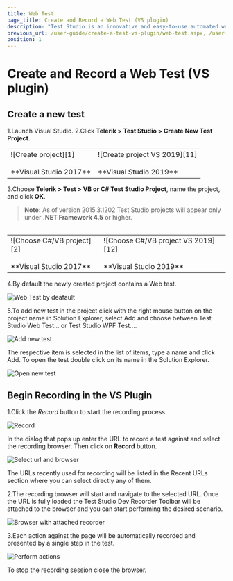 ```yaml
---
title: Web Test
page_title: Create and Record a Web Test (VS plugin)
description: "Test Studio is an innovative and easy-to-use automated web, WPF and load testing solution. Test Studio tests support essential technologies like ASP.NET AJAX, Silverlight, PHP and MVC. HTML5, Testing framework, functional testing, performance testing, load testing, exploratory testing, manual testing."
previous_url: /user-guide/create-a-test-vs-plugin/web-test.aspx, /user-guide/create-a-test-vs-plugin/web-test, /getting-started/web-test
position: 1
---
```

# Create and Record a Web Test (VS plugin) #

## Create a new test ##

1.Launch Visual Studio.
2.Click __Telerik > Test Studio > Create New Test Project__.

<table id=no-table>
	<tr>
		<td>![Create project][1] <br><br>**Visual Studio 2017**</td>
		<td>![Create project VS 2019][11]<br><br>**Visual Studio 2019**</td>
	</tr>
<table>

3.Choose __Telerik > Test > VB or C# Test Studio Project__, name the project, and click __OK__.<br> 

> **Note:** As of version 2015.3.1202 Test Studio projects will appear only under **.NET Framework 4.5** or higher.

<table id=no-table>
	<tr>
		<td>![Choose C#/VB project][2]<br><br>**Visual Studio 2017**</td>
		<td>![Choose C#/VB project VS 2019][12]<br><br>**Visual Studio 2019**</td>
	</tr>
<table>

4.By default the newly created project contains a Web test.

![Web Test by deafault](/img/getting-started/create-test-vsplugin/web-test/web-test-by-default.png)

5.To add new test in the project click with the right mouse button on the project name in Solution Explorer, select Add and choose between Test Studio Web Test... or Test Studio WPF Test....

![Add new test](/img/getting-started/create-test-vsplugin/web-test/add-new-test.png)

The respective item is selected in the list of items, type a name and click Add. To open the test double click on its name in the Solution Explorer.

![Open new test](/img/getting-started/create-test-vsplugin/web-test/open-new-test.png)

## Begin Recording in the VS Plugin ##

1.Click the _Record_ button to start the recording process.

![Record][3]

In the dialog that pops up enter the URL to record a test against and select the recording browser. Then click on __Record__ button.

![Select url and browser](/img/getting-started/create-test-vsplugin/web-test/enter-url.png)

The URLs recently used for recording will be listed in the Recent URLs section where you can select directly any of them.

2.The recording browser will start and navigate to the selected URL. Once the URL is fully loaded the Test Studio Dev Recorder Toolbar will be attached to the browser and you can start performing the desired scenario.

![Browser with attached recorder][6]

3.Each action against the page will be automatically recorded and presented by a single step in the test.

![Perform actions](/img/getting-started/create-test-vsplugin/web-test/recorded-steps.png)

To stop the recording session close the browser.

[1]: /img/getting-started/create-test-vsplugin/web-test/fig1.png
[2]: /img/getting-started/create-test-vsplugin/web-test/fig2.png
[3]: /img/getting-started/create-test-vsplugin/web-test/fig3.png
[4]: /img/getting-started/create-test-vsplugin/web-test/fig4.png
[5]: /img/getting-started/create-test-vsplugin/web-test/fig5.png
[6]: /img/getting-started/create-test-vsplugin/web-test/fig6.png
[7]: /img/getting-started/create-test-vsplugin/web-test/fig7.png
[11]: /img/getting-started/create-test-vsplugin/wpf-test/fig11.png
[12]: /img/getting-started/create-test-vsplugin/wpf-test/fig12.png
